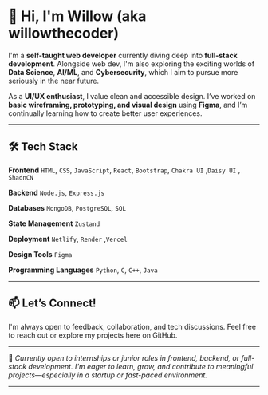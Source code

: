 # 👋 Hi, I'm Willow (aka **willowthecoder**)

I'm a **self-taught web developer** currently diving deep into **full-stack development**. Alongside web dev, I'm also exploring the exciting worlds of **Data Science**, **AI/ML**, and **Cybersecurity**, which I aim to pursue more seriously in the near future.

As a **UI/UX enthusiast**, I value clean and accessible design. I’ve worked on **basic wireframing, prototyping, and visual design** using **Figma**, and I’m continually learning how to create better user experiences.

---

## 🛠 Tech Stack

**Frontend**
`HTML`, `CSS`, `JavaScript`, `React`, `Bootstrap`, `Chakra UI` ,`Daisy UI` , `ShadnCN` 

**Backend**
`Node.js`, `Express.js`

**Databases**
`MongoDB`, `PostgreSQL`, `SQL`

**State Management**
`Zustand`

**Deployment**
`Netlify`, `Render` ,`Vercel`

**Design Tools**
`Figma`

**Programming Languages**
`Python`, `C`, `C++`, `Java`

---

## 📫 Let’s Connect!

I'm always open to feedback, collaboration, and tech discussions. Feel free to reach out or explore my projects here on GitHub.

---

🚀 *Currently open to internships or junior roles in frontend, backend, or full-stack development. I'm eager to learn, grow, and contribute to meaningful projects—especially in a startup or fast-paced environment.*

---
